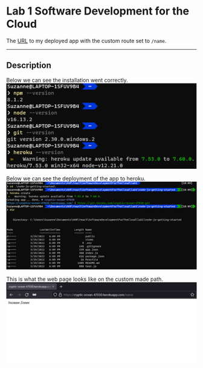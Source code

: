 # Lab 1 Software Development for the Cloud

The [URL](https://cryptic-ocean-47030.herokuapp.com/name) to my deployed app with the custom route set to `/name`.

---

## Description

Below we can see the installation went correctly.
![Alt text](img/img3.PNG?raw=true "Installation")

Below we can see the deployment of the app to heroku.
![Alt text](img/img2.PNG?raw=true "Deployment")

This is what the web page looks like on the custom made path.
![Alt text](img/img1.PNG?raw=true "Running the App")
